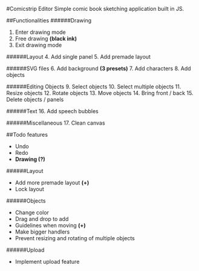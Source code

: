 #Comicstrip Editor
Simple comic book sketching application built in JS.



##Functionalities
######Drawing
1. Enter drawing mode
2. Free drawing **(black ink)**
3. Exit drawing mode

######Layout
4. Add single panel
5. Add premade layout

######SVG files
6. Add background **(3 presets)**
7. Add characters
8. Add objects 

######Editing Objects
9. Select objects
10. Select multiple objects
11. Resize objects
12. Rotate objects
13. Move objects
14. Bring front / back
15. Delete objects / panels

######Text
16. Add speech bubbles

######Miscellaneous
17. Clean canvas



##Todo features
- Undo
- Redo
- **Drawing (?)**

######Layout
- Add more premade layout **(+)**
- Lock layout

######Objects
- Change color
- Drag and drop to add
- Guidelines when moving **(+)**
- Make bigger handlers
- Prevent resizing and rotating of multiple objects

######Upload
- Implement upload feature